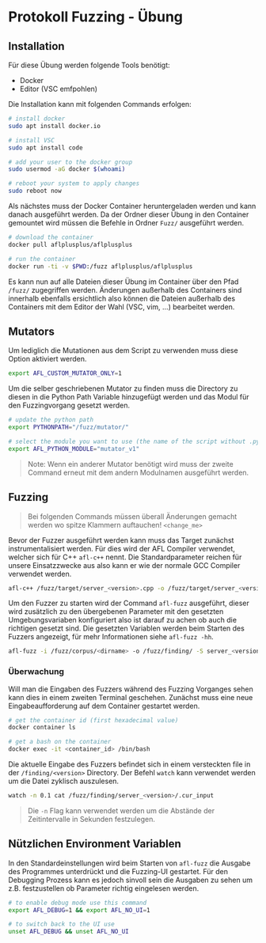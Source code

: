 # Protokoll Fuzzing - Übung

## Installation
Für diese Übung werden folgende Tools benötigt:
- Docker
- Editor (VSC emfpohlen)

Die Installation kann mit folgenden Commands erfolgen:
```bash
# install docker
sudo apt install docker.io

# install VSC
sudo apt install code

# add your user to the docker group
sudo usermod -aG docker $(whoami)

# reboot your system to apply changes
sudo reboot now
```

Als nächstes muss der Docker Container heruntergeladen werden und kann danach ausgeführt werden. Da der Ordner dieser Übung in den Container gemountet wird müssen die Befehle in Ordner `Fuzz/` ausgeführt werden.
```bash
# download the container
docker pull aflplusplus/aflplusplus

# run the container
docker run -ti -v $PWD:/fuzz aflplusplus/aflplusplus
```

Es kann nun auf alle Dateien dieser Übung im Container über den Pfad `/fuzz/` zugegriffen werden. Änderungen außerhalb des Containers sind innerhalb ebenfalls ersichtlich also können die Dateien außerhalb des Containers mit dem Editor der Wahl (VSC, vim, ...) bearbeitet werden.

## Mutators
Um lediglich die Mutationen aus dem Script zu verwenden muss diese Option aktiviert werden.
```bash
export AFL_CUSTOM_MUTATOR_ONLY=1
```

Um die selber geschriebenen Mutator zu finden muss die Directory zu diesen in die Python Path Variable hinzugefügt werden und das Modul für den Fuzzingvorgang gesetzt werden.
```bash
# update the python path
export PYTHONPATH="/fuzz/mutator/"

# select the module you want to use (the name of the script without .py)
export AFL_PYTHON_MODULE="mutator_v1"
```

> Note: Wenn ein anderer Mutator benötigt wird muss der zweite Command erneut mit dem andern Modulnamen ausgeführt werden.

## Fuzzing
> Bei folgenden Commands müssen überall Änderungen gemacht werden wo spitze Klammern auftauchen! `<change_me>`

Bevor der Fuzzer ausgeführt werden kann muss das Target zunächst instrumentalisiert werden. Für dies wird der AFL Compiler verwendet, welcher sich für C++ `afl-c++` nennt. Die  Standardparameter reichen für unsere Einsatzzwecke aus also kann er wie der normale GCC Compiler verwendet werden.

```bash
afl-c++ /fuzz/target/server_<version>.cpp -o /fuzz/target/server_<version>.out
```

Um den Fuzzer zu starten wird der Command `afl-fuzz` ausgeführt, dieser wird zusätzlich zu den übergebenen Parameter mit den gesetzten Umgebungsvariaben konfiguriert also ist darauf zu achen ob auch die richtigen gesetzt sind. Die gesetzten Variablen werden beim Starten des Fuzzers angezeigt, für mehr Informationen siehe `afl-fuzz -hh`.

```bash
afl-fuzz -i /fuzz/corpus/<dirname> -o /fuzz/finding/ -S server_<version> -- /fuzz/targets/server_<version>.out @@
```

### Überwachung
Will man die Eingaben des Fuzzers während des Fuzzing Vorganges sehen kann dies in einem zweiten Terminal geschehen. 
Zunächst muss eine neue Eingabeaufforderung auf dem Container gestartet werden.
```bash
# get the container id (first hexadecimal value)
docker container ls

# get a bash on the container
docker exec -it <container_id> /bin/bash
```

Die aktuelle Eingabe des Fuzzers befindet sich in einem versteckten file in der `/finding/<version>` Directory. Der Befehl `watch` kann verwendet werden um die Datei zyklisch auszulesen.
```bash
watch -n 0.1 cat /fuzz/finding/server_<version>/.cur_input
```

> Die `-n` Flag kann verwendet werden um die Abstände der Zeitintervalle in Sekunden festzulegen. 

## Nützlichen Environment Variablen
In den Standardeinstellungen wird beim Starten von `afl-fuzz` die Ausgabe des Programmes unterdrückt und die Fuzzing-UI gestartet.
Für den Debugging Prozess kann es jedoch sinvoll sein die Ausgaben zu sehen um z.B. festzustellen ob Parameter richtig eingelesen werden.
```bash
# to enable debug mode use this command
export AFL_DEBUG=1 && export AFL_NO_UI=1

# to switch back to the UI use
unset AFL_DEBUG && unset AFL_NO_UI
```
